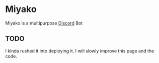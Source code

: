 # Miyako
Miyako is a multipurpose [Discord](https://discordapp.com) Bot

## TODO
I kinda rushed it into deploying it. I will slowly improve this page and the code.
